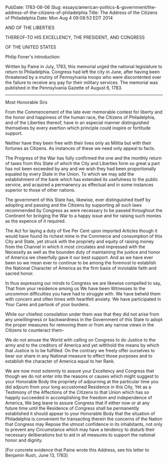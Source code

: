 PubDate: 1783-08-06
Slug: essays/american-politics-&-government/the-address-of-the-citizens-of-philadelphia
Title: The Address of the Citizens of Philadelphia
Date: Mon Aug  4 09:08:53 EDT 2014

   AND OF THE LIBERTIES

   THEREOF-TO HIS EXCELLENCY, THE PRESIDENT, AND CONGRESS

   OF THE UNITED STATES

   Philip Foner's introduction:

   Written by Paine in July, 1783, this memorial urged the national
   legislature to return to Philadelphia. Congress had left the city in June,
   after having been threatened by a mutiny of Pennsylvania troops who were
   discontented over the failure to receive any pay for their military
   services. The memorial was published in the Pennsylvania Gazette of August
   6, 1783.

   ********************

   Most Honorable Sirs

   From the Commencement of the late ever memorable contest for liberty and
   the honor and happiness of the human race, the Citizens of Philadelphia,
   and of the Liberties thereof, have in an especial manner distinguished
   themselves by every exertion which principle could inspire or fortitude
   support.

   Neither have they been free with their lives only as Militia but with
   their fortunes as Citizens. As instances of these we need only appeal to
   facts.

   The Progress of the War has fully confirmed the one and the monthly return
   of taxes from this State of which the City and Liberties form so great a
   part has not been exceeded by any and we wish they had been proportionally
   equaled by every State in the Union. To which we may add the establishment
   of the bank which has extended its usefulness to the public service, and
   acquired a permanency as effectual and in some instances superior to those
   of other nations.

   The government of this State has, likewise, ever distinguished itself by
   adopting and passing and the Citizens by supporting all such laws
   recommended by Congress as were necessary to be passed throughout the
   Continent for bringing the War to a happy issue and for raising such
   monies as the expence of it required.

   The Act for laying a duty of five Per Cent upon imported Articles though
   it would have found its richest mine in the Commerce and consumption of
   this City and State, yet struck with the propriety and equity of raising
   money from the Channel in which it most circulates and impressed with the
   Necessity as well as the bounden duty of maintaining the justice and honor
   of America we cheerfully gave it our best support. And as we have ever
   been so we mean ever to continue to be among the foremost to establish the
   National Character of America as the firm basis of inviolable faith and
   sacred honor.

   In thus expressing our minds to Congress we are likewise compelled to say,
   That from your residence among us We have been Witnesses to the uncommon
   difficulties you have had to struggle with. We have beheld them with
   concern and often times with heartfelt anxiety. We have participated in
   Your Cares and partook of your burdens.

   While our chiefest consolation under them was that they did not arise from
   any unwillingness or backwardness in the Government of this State to adopt
   the proper measures for removing them or from any narrow views in the
   Citizens to counteract them-

   We do not amuse the World with calling on Congress to do Justice to the
   army and to the creditors of America and yet withhold the means by which
   that Justice is to be fulfilled. On the contrary we freely offer ourselves
   to bear our share in any National measure to effect those purposes and to
   establish the character of America equal to her Rank.

   We are now most solemnly to assure your Excellency and Congress that
   though we do not enter into the reasons or causes which might suggest to
   your Honorable Body the propriety of adjourning at the particular time you
   did adjourn from your long accustomed Residence in this City, Yet as a
   Testimony of the Affections of the Citizens to that Union which has so
   happily succeeded in accomplishing the freedom and independence of
   America, We beg leave to assure Congress that if either now or at any
   future time until the Residence of Congress shall be permanently
   established it should appear to your Honorable Body that the situation of
   Philadelphia is convenient for transacting therein the concerns of the
   Nation that Congress may Repose the utmost confidence in its inhabitants,
   not only to prevent any Circumstance which may have a tendency to disturb
   their necessary deliberations but to aid in all measures to support the
   national honor and dignity.

   [For concrete evidence that Paine wrote this Address, see his letter to
   Benjamin Rush, June 13, 1783]


